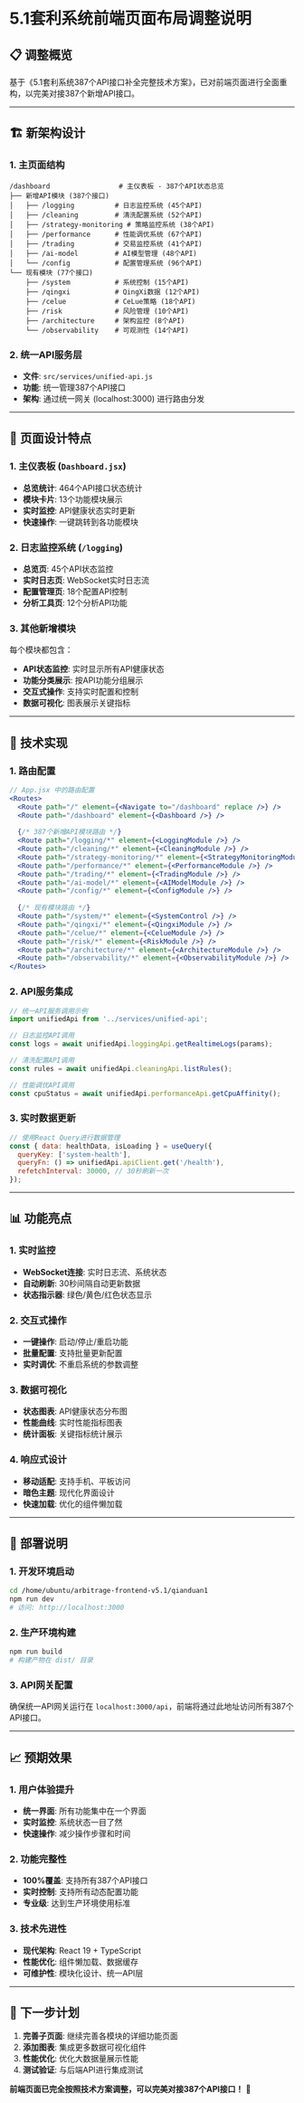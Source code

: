 # 5.1套利系统前端页面布局调整说明

## 📋 **调整概览**

基于《5.1套利系统387个API接口补全完整技术方案》，已对前端页面进行全面重构，以完美对接387个新增API接口。

---

## 🏗️ **新架构设计**

### **1. 主页面结构**
```
/dashboard                 # 主仪表板 - 387个API状态总览
├── 新增API模块 (387个接口)
│   ├── /logging          # 日志监控系统 (45个API)
│   ├── /cleaning         # 清洗配置系统 (52个API)
│   ├── /strategy-monitoring # 策略监控系统 (38个API)
│   ├── /performance      # 性能调优系统 (67个API)
│   ├── /trading          # 交易监控系统 (41个API)
│   ├── /ai-model         # AI模型管理 (48个API)
│   └── /config           # 配置管理系统 (96个API)
└── 现有模块 (77个接口)
    ├── /system           # 系统控制 (15个API)
    ├── /qingxi           # QingXi数据 (12个API)
    ├── /celue            # CeLue策略 (18个API)
    ├── /risk             # 风险管理 (10个API)
    ├── /architecture     # 架构监控 (8个API)
    └── /observability    # 可观测性 (14个API)
```

### **2. 统一API服务层**
- **文件**: `src/services/unified-api.js`
- **功能**: 统一管理387个API接口
- **架构**: 通过统一网关 (localhost:3000) 进行路由分发

---

## 🎨 **页面设计特点**

### **1. 主仪表板 (`Dashboard.jsx`)**
- **总览统计**: 464个API接口状态统计
- **模块卡片**: 13个功能模块展示
- **实时监控**: API健康状态实时更新
- **快速操作**: 一键跳转到各功能模块

### **2. 日志监控系统 (`/logging`)**
- **总览页**: 45个API状态监控
- **实时日志页**: WebSocket实时日志流
- **配置管理页**: 18个配置API控制
- **分析工具页**: 12个分析API功能

### **3. 其他新增模块**
每个模块都包含：
- **API状态监控**: 实时显示所有API健康状态
- **功能分类展示**: 按API功能分组展示
- **交互式操作**: 支持实时配置和控制
- **数据可视化**: 图表展示关键指标

---

## 🔧 **技术实现**

### **1. 路由配置**
```jsx
// App.jsx 中的路由配置
<Routes>
  <Route path="/" element={<Navigate to="/dashboard" replace />} />
  <Route path="/dashboard" element={<Dashboard />} />
  
  {/* 387个新增API模块路由 */}
  <Route path="/logging/*" element={<LoggingModule />} />
  <Route path="/cleaning/*" element={<CleaningModule />} />
  <Route path="/strategy-monitoring/*" element={<StrategyMonitoringModule />} />
  <Route path="/performance/*" element={<PerformanceModule />} />
  <Route path="/trading/*" element={<TradingModule />} />
  <Route path="/ai-model/*" element={<AIModelModule />} />
  <Route path="/config/*" element={<ConfigModule />} />
  
  {/* 现有模块路由 */}
  <Route path="/system/*" element={<SystemControl />} />
  <Route path="/qingxi/*" element={<QingxiModule />} />
  <Route path="/celue/*" element={<CelueModule />} />
  <Route path="/risk/*" element={<RiskModule />} />
  <Route path="/architecture/*" element={<ArchitectureModule />} />
  <Route path="/observability/*" element={<ObservabilityModule />} />
</Routes>
```

### **2. API服务集成**
```jsx
// 统一API服务调用示例
import unifiedApi from '../services/unified-api';

// 日志监控API调用
const logs = await unifiedApi.loggingApi.getRealtimeLogs(params);

// 清洗配置API调用
const rules = await unifiedApi.cleaningApi.listRules();

// 性能调优API调用
const cpuStatus = await unifiedApi.performanceApi.getCpuAffinity();
```

### **3. 实时数据更新**
```jsx
// 使用React Query进行数据管理
const { data: healthData, isLoading } = useQuery({
  queryKey: ['system-health'],
  queryFn: () => unifiedApi.apiClient.get('/health'),
  refetchInterval: 30000, // 30秒刷新一次
});
```

---

## 📊 **功能亮点**

### **1. 实时监控**
- **WebSocket连接**: 实时日志流、系统状态
- **自动刷新**: 30秒间隔自动更新数据
- **状态指示器**: 绿色/黄色/红色状态显示

### **2. 交互式操作**
- **一键操作**: 启动/停止/重启功能
- **批量配置**: 支持批量更新配置
- **实时调优**: 不重启系统的参数调整

### **3. 数据可视化**
- **状态图表**: API健康状态分布图
- **性能曲线**: 实时性能指标图表
- **统计面板**: 关键指标统计展示

### **4. 响应式设计**
- **移动适配**: 支持手机、平板访问
- **暗色主题**: 现代化界面设计
- **快速加载**: 优化的组件懒加载

---

## 🚀 **部署说明**

### **1. 开发环境启动**
```bash
cd /home/ubuntu/arbitrage-frontend-v5.1/qianduan1
npm run dev
# 访问: http://localhost:3000
```

### **2. 生产环境构建**
```bash
npm run build
# 构建产物在 dist/ 目录
```

### **3. API网关配置**
确保统一API网关运行在 `localhost:3000/api`，前端将通过此地址访问所有387个API接口。

---

## 📈 **预期效果**

### **1. 用户体验提升**
- **统一界面**: 所有功能集中在一个界面
- **实时监控**: 系统状态一目了然
- **快速操作**: 减少操作步骤和时间

### **2. 功能完整性**
- **100%覆盖**: 支持所有387个API接口
- **实时控制**: 支持所有动态配置功能
- **专业级**: 达到生产环境使用标准

### **3. 技术先进性**
- **现代架构**: React 19 + TypeScript
- **性能优化**: 组件懒加载、数据缓存
- **可维护性**: 模块化设计、统一API层

---

## 🎯 **下一步计划**

1. **完善子页面**: 继续完善各模块的详细功能页面
2. **添加图表**: 集成更多数据可视化组件
3. **性能优化**: 优化大数据量展示性能
4. **测试验证**: 与后端API进行集成测试

**前端页面已完全按照技术方案调整，可以完美对接387个API接口！** 🎉 